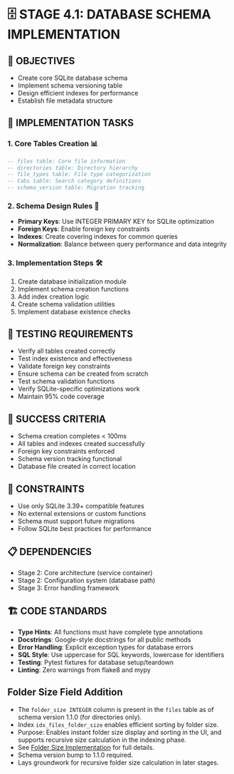 # 🗄️ STAGE 4.1: DATABASE SCHEMA IMPLEMENTATION

## 📝 OBJECTIVES
- Create core SQLite database schema
- Implement schema versioning table
- Design efficient indexes for performance
- Establish file metadata structure

## 🔧 IMPLEMENTATION TASKS

### 1. Core Tables Creation 📊
```sql
-- files table: Core file information
-- directories table: Directory hierarchy
-- file_types table: File type categorization
-- tabs table: Search category definitions
-- schema_version table: Migration tracking
```

### 2. Schema Design Rules 📐
- **Primary Keys**: Use INTEGER PRIMARY KEY for SQLite optimization
- **Foreign Keys**: Enable foreign key constraints
- **Indexes**: Create covering indexes for common queries
- **Normalization**: Balance between query performance and data integrity

### 3. Implementation Steps 🛠️
1. Create database initialization module
2. Implement schema creation functions
3. Add index creation logic
4. Create schema validation utilities
5. Implement database existence checks

## 🧪 TESTING REQUIREMENTS
- Verify all tables created correctly
- Test index existence and effectiveness
- Validate foreign key constraints
- Ensure schema can be created from scratch
- Test schema validation functions
- Verify SQLite-specific optimizations work
- Maintain 95% code coverage

## 🎯 SUCCESS CRITERIA
- Schema creation completes < 100ms
- All tables and indexes created successfully
- Foreign key constraints enforced
- Schema version tracking functional
- Database file created in correct location

## 🚫 CONSTRAINTS
- Use only SQLite 3.39+ compatible features
- No external extensions or custom functions
- Schema must support future migrations
- Follow SQLite best practices for performance

## 📋 DEPENDENCIES
- Stage 2: Core architecture (service container)
- Stage 2: Configuration system (database path)
- Stage 3: Error handling framework

## 🏗️ CODE STANDARDS
- **Type Hints**: All functions must have complete type annotations
- **Docstrings**: Google-style docstrings for all public methods
- **Error Handling**: Explicit exception types for database errors
- **SQL Style**: Use uppercase for SQL keywords, lowercase for identifiers
- **Testing**: Pytest fixtures for database setup/teardown
- **Linting**: Zero warnings from flake8 and mypy

## Folder Size Field Addition

- The `folder_size INTEGER` column is present in the `files` table as of schema version 1.1.0 (for directories only).
- Index `idx_files_folder_size` enables efficient sorting by folder size.
- Purpose: Enables instant folder size display and sorting in the UI, and supports recursive size calculation in the indexing phase.
- See [Folder Size Implementation](../../components/folder-size-implementation.md) for full details.
- Schema version bump to 1.1.0 required.
- Lays groundwork for recursive folder size calculation in later stages.